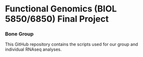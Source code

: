# Functional Genomics (BIOL 5850/6850) Final Project
### Bone Group

This GitHub repository contains the scripts used for our group and individual RNAseq analyses.
